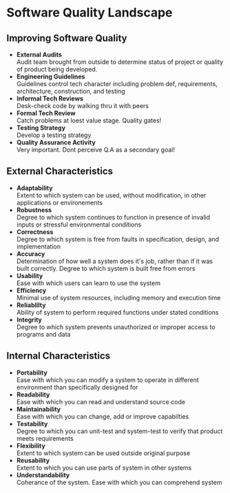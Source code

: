 # Software Quality Landscape 

## Improving Software Quality 
- **External Audits** </br> 
</t>Audit team brought from outside to determine status of project or quality of product being developed.
- **Engineering Guidelines** </br>
Guidelines control tech character including problem def, requirements, architecture, construction, and testing
- **Informal Tech Reviews** </br>
Desk-check code by walking thru it with peers
- **Formal Tech Review**</br>
Catch problems at loest value stage. Quality gates!
- **Testing Strategy** </br>
Develop a testing strategy
- **Quality Assurance Activity** </br>
Very important. Dont perceive Q.A as a secondary goal!

## External Characteristics 
- **Adaptability** </br> 
Extent to which system can be used, without modification, in other applications or environements
- **Robustness** </br> 
Degree to which system continues to function in presence of invalid inputs or stressful environmental conditions
- **Correctness** </br> 
Degree to which system is free from faults in specification, design, and implementation
- **Accuracy** </br> 
Determination of how well a system does it's job, rather than if it was built correctly. Degree to which system is built free from errors
- **Usability** </br> 
Ease with which users can learn to use the system
- **Efficiency** </br> 
Minimal use of system resources, including memory and execution time
- **Reliablilty** </br> 
Ability of system to perform required functions under stated conditions
- **Integrity** </br>
Degree to which system prevents unauthorized or improper access to programs and data 

## Internal Characteristics
- **Portability**</br> 
Ease with which you can modify a system to operate in different environment than specifically designed for
- **Readability** </br> 
Ease with which you can read and understand source code
- **Maintainability** </br> 
Ease with which you can change, add or improve capabilties
- **Testability** </br> 
Degree to which you can unit-test and system-test to verify that product meets requirements
- **Flexibility** </br> 
Extent to which system can be used outside original purpose
- **Reusability** </br> 
Extent to which you can use parts of system in other systems
- **Understandability** </br> 
Coherance of the system. Ease with which you can comprehend system 

